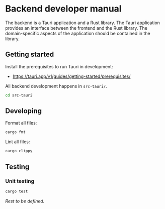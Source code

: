 <!--
SPDX-FileCopyrightText: 2023 Gonzalo Bulnes Guilpain
SPDX-FileCopyrightText: 2023 Freedom of the Press Foundation

SPDX-License-Identifier: AGPL-3.0-or-later
-->

# Backend developer manual

The backend is a Tauri application and a Rust library. The Tauri application provides an interface between the frontend and the Rust library. The domain-specific aspects of the application should be contained in the library.

## Getting started

Install the prerequisites to run Tauri in development:

- https://tauri.app/v1/guides/getting-started/prerequisites/

All backend development happens in `src-tauri/`.

```bash
cd src-tauri
```

## Developing

Format all files:

```bash
cargo fmt
```

Lint all files:

```bash
cargo clippy
```

## Testing

### Unit testing

```bash
cargo test
```

_Rest to be defined._
